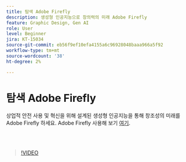 ```yaml
---
title: 탐색 Adobe Firefly
description: 생성형 인공지능으로 창의력의 미래 Adobe Firefly
feature: Graphic Design, Gen AI
role: User
level: Beginner
jira: KT-15034
source-git-commit: eb56f9ef10efa4155a6c96928048baaa966a5f92
workflow-type: tm+mt
source-wordcount: '38'
ht-degree: 2%

---
```


# 탐색 Adobe Firefly

상업적 안전 사용 및 혁신을 위해 설계된 생성형 인공지능을 통해 창조성의 미래를 Adobe Firefly 하세요. Adobe Firefly 사용해 보기 [여기](https://firefly.adobe.com/).

<br> 

>[!VIDEO](https://video.tv.adobe.com/v/3427606?quality=12&learn=on&hidetitle=true)


